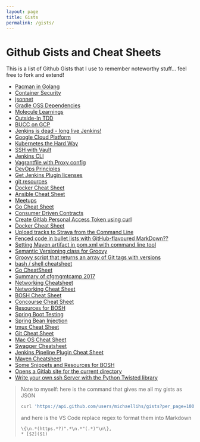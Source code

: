 ```yaml
---
layout: page
title: Gists
permalink: /gists/
---
```


Github Gists and Cheat Sheets
=============================

This is a list of Github Gists that I use to remember noteworthy stuff... feel free to fork and extend!

* [Pacman in Golang](https://gist.github.com/7afdd9a8088e893b84be3046bafb8807)
* [Container Security](https://gist.github.com/fcd4453e309b986c9076851657175f1f)
* [jsonnet](https://gist.github.com/09ed1a4c527a54c1a5f010b95579b6ee)
* [Gradle OSS Dependencies](https://gist.github.com/937e5bd28ac231c1038a356d822342d5)
* [Molecule Learnings](https://gist.github.com/c29baff6ec6640cc4c210a55dc7f7afe)
* [Outside-In TDD](https://gist.github.com/541927e083dcaa78532a8f6fef9bd280)
* [BUCC on GCP](https://gist.github.com/c2c0bd258610904514e7301474a2dc8f)
* [Jenkins is dead - long live Jenkins!](https://gist.github.com/b24c78071b34decc5fe79fd01a51f7f2)
* [Google Cloud Platform](https://gist.github.com/084062ef7baf65f1b19d252a0078937e)
* [Kubernetes the Hard Way](https://gist.github.com/c213ded09dd5cd84bf87352782bca001)
* [SSH with Vault](https://gist.github.com/32d2abb0be0e2936654d7d169133a94f)
* [Jenkins CLI](https://gist.github.com/e1b038084d14d577b9ecd49f8e332ffb)
* [Vagrantfile with Proxy config](https://gist.github.com/f4bc4f297d696f7186448f7198f24b06)
* [DevOps Principles](https://gist.github.com/3177c39a5b9b9c1012ea9ba9aee686b3)
* [Get Jenkins Plugin licenses](https://gist.github.com/a844a93cb3575beb2693807435f27649)
* [git resources](https://gist.github.com/7bbaef6b4f4731452e6b0801cca17625)
* [Docker Cheat Sheet](https://gist.github.com/de0116a38b8f0b3707581b827ea536d6)
* [Ansible Cheat Sheet](https://gist.github.com/dce661376674692f0e8a5694ece2ffb6)
* [Meetups](https://gist.github.com/3e598bfa3172853f6019eb6340c0c649)
* [Go Cheat Sheet](https://gist.github.com/4e35ed9546f379a3ef0583644d760bce)
* [Consumer Driven Contracts](https://gist.github.com/e302a4a8450ca28cbd51f56968157e45)
* [Create Gitlab Personal Access Token using curl](https://gist.github.com/5ef5e8dbf48e63e2172a573f7b32c638)
* [Docker Cheat Sheet](https://gist.github.com/9130d1db63ea973b9f1b0572b6d3aca2)
* [Upload tracks to Strava from the Command Line](https://gist.github.com/bb262e2c6ee93093485361de282c242d)
* [Fenced code in bullet lists with GitHub-flavoured MarkDown??](https://gist.github.com/3689b0a246d8bfb43176fa32633eb59d)
* [Setting Maven artifact in pom.xml with command line tool ](https://gist.github.com/bd7c540870353fea13000dc37acab361)
* [Semantic Versioning class for Groovy](https://gist.github.com/a6621376393821d6d206ccfc8dbf86ec)
* [Groovy script that returns an array of Git tags with versions](https://gist.github.com/bd13d7f7d966d2ccf7ab57bc651c1d12)
* [bash / shell cheatsheet](https://gist.github.com/43a506058d6d998e02f305b7332915bc)
* [Go CheatSheet](https://gist.github.com/0648fddec0ae2f61bb877732b33679a0)
* [Summary of cfgmgmtcamp 2017](https://gist.github.com/b6c38898ad8a98dcd7c183238592166c)
* [Networking Cheatsheet](https://gist.github.com/28d999184c0939449463735b7fc10307)
* [Networking Cheat Sheet](https://gist.github.com/8273c3258baa008dbbce68686a667e27)
* [BOSH Cheat Sheet](https://gist.github.com/afdcfbe0b5f46c6bfacacd0ec1322ba0)
* [Concourse Cheat Sheet](https://gist.github.com/f3bdf918a46c2d82bc05ce2d5a9a8fea)
* [Resources for BOSH](https://gist.github.com/09c52a84318ad3b73f6c82da3633ab7d)
* [Spring Boot Testing](https://gist.github.com/3dcaaf3cf6cbbf18f88728ec78dc7230)
* [Spring Bean Injection](https://gist.github.com/700cb3bfd961e1566682040fce6d4e98)
* [tmux Cheat Sheet](https://gist.github.com/b6d46fa460fa5e429ea7ee5ff8794b96)
* [Git Cheat Sheet](https://gist.github.com/ec20000de92980d122785d5b28a3ec78)
* [Mac OS Cheat Sheet](https://gist.github.com/4ace21f2d913ef989109e07304b904cd)
* [Swagger Cheatsheet](https://gist.github.com/31112346a6c65be0e4379756d0652108)
* [Jenkins Pipeline Plugin Cheat Sheet](https://gist.github.com/6574ca201ad951d28182e63a35b8a269)
* [Maven Cheatsheet](https://gist.github.com/b08c89581ec597fa198cf74e2239f4a6)
* [Some Snippets and Resources for BOSH](https://gist.github.com/e205063847e853e87a7d9c1b4bf7aaa9)
* [Opens a Gitlab site for the current directory](https://gist.github.com/eb65d4f32cb203764ad9)
* [Write your own ssh Server with the Python Twisted library](https://gist.github.com/d2070d7a6d3bb65be18c)

> Note to myself: here is the command that gives me all my gists as JSON
> 
> ```bash
> curl 'https://api.github.com/users/michaellihs/gists?per_page=100' | jq '[ .[] | {url: .url, description: .description}]'
> ```
>
> and here is the VS Code replace regex to format them into Markdown
>
> ```
> \{\n.*(https.*?)".*\n.*"(.*)"\n\},
> * [$2]($1)
> ```